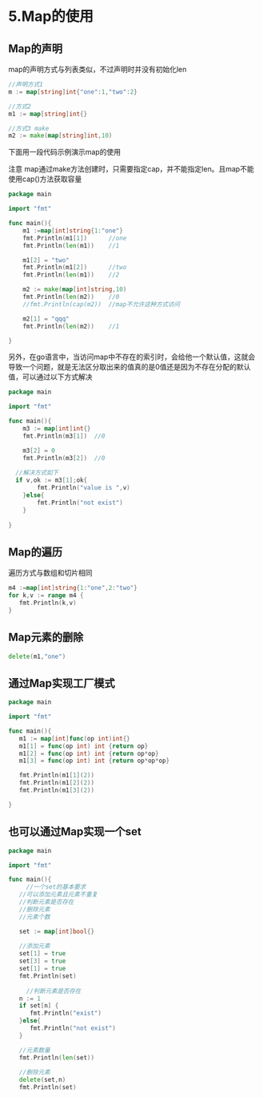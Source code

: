 # 5.Map的使用

## Map的声明

map的声明方式与列表类似，不过声明时并没有初始化len

```go
//声明方式1
m := map[string]int{"one":1,"two":2}

//方式2
m1 := map[string]int{}

//方式3 make
m2 := make(map[string]int,10)
```

下面用一段代码示例演示map的使用

注意 map通过make方法创建时，只需要指定cap，并不能指定len。且map不能使用cap()方法获取容量

```go
package main

import "fmt"

func main(){
	m1 :=map[int]string{1:"one"}
	fmt.Println(m1[1])		//one
	fmt.Println(len(m1))	//1

	m1[2] = "two"
	fmt.Println(m1[2])		//two
	fmt.Println(len(m1))	//2

	m2 := make(map[int]string,10)
	fmt.Println(len(m2))	//0
	//fmt.Println(cap(m2))	//map不允许这种方式访问

	m2[1] = "qqq"
	fmt.Println(len(m2))	//1

}
```

另外，在go语言中，当访问map中不存在的索引时，会给他一个默认值，这就会导致一个问题，就是无法区分取出来的值真的是0值还是因为不存在分配的默认值，可以通过以下方式解决

```GO
package main

import "fmt"

func main(){	
	m3 := map[int]int{}
	fmt.Println(m3[1])	//0

	m3[2] = 0
	fmt.Println(m3[2])	//0
  
  //解决方式如下
  if v,ok := m3[1];ok{
		fmt.Println("value is ",v)
	}else{
		fmt.Println("not exist")
	}
  
}
```

## Map的遍历

遍历方式与数组和切片相同

```go
m4 :=map[int]string{1:"one",2:"two"}
for k,v := range m4 {
   fmt.Println(k,v)
}
```

## Map元素的删除

```go
delete(m1,"one")
```

## 通过Map实现工厂模式

```Go
package main

import "fmt"

func main(){
   m1 := map[int]func(op int)int{}
   m1[1] = func(op int) int {return op}
   m1[2] = func(op int) int {return op*op}
   m1[3] = func(op int) int {return op*op*op}

   fmt.Println(m1[1](2))
   fmt.Println(m1[2](2))
   fmt.Println(m1[3](2))

}
```

## 也可以通过Map实现一个set

```go
package main

import "fmt"

func main(){
	 //一个set的基本要求
   //可以添加元素且元素不重复
   //判断元素是否存在
   //删除元素
   //元素个数

   set := map[int]bool{}
  
   //添加元素
   set[1] = true
   set[3] = true
   set[1] = true
   fmt.Println(set)
  
	 //判断元素是否存在
   n := 1
   if set[n] {
      fmt.Println("exist")
   }else{
      fmt.Println("not exist")
   }

   //元素数量
   fmt.Println(len(set))
   
   //删除元素
   delete(set,n)
   fmt.Println(set)
```

